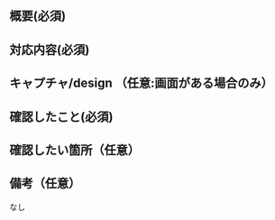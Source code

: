 ## 概要(必須)

 <!--
課題を管理しているツールのリンク(今回Cosense)など
 -->

## 対応内容(必須)

 <!--
箇条書きで説明追加
 -->

## キャプチャ/design （任意:画面がある場合のみ）

 <!--
基本は実装画面のみで良い。
見比べる必要があるもののみデザインも貼る
 -->

## 確認したこと(必須)

 <!--
簡易なタスクの場合は「起動の動作確認」とかだけでも良いので必須
 -->

## 確認したい箇所（任意）

 <!--
レビュワーに特に見てもらいたい場所などあれば記載
 -->


## 備考（任意）

なし

 <!--
 未解決な別課題や参考文献などがあれば記載してください。
 また、マージするタイミングが特殊であることなど注意事項などあればあわせて記載してください。
 -->
 